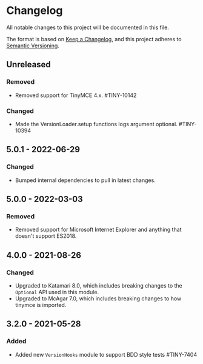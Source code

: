 # Changelog
All notable changes to this project will be documented in this file.

The format is based on [Keep a Changelog](https://keepachangelog.com/en/1.0.0/),
and this project adheres to [Semantic Versioning](https://semver.org/spec/v2.0.0.html).

## Unreleased

### Removed
- Removed support for TinyMCE 4.x. #TINY-10142

### Changed
- Made the VersionLoader.setup functions logs argument optional. #TINY-10394

## 5.0.1 - 2022-06-29

### Changed
- Bumped internal dependencies to pull in latest changes.

## 5.0.0 - 2022-03-03

### Removed
- Removed support for Microsoft Internet Explorer and anything that doesn't support ES2018.

## 4.0.0 - 2021-08-26

### Changed
- Upgraded to Katamari 8.0, which includes breaking changes to the `Optional` API used in this module.
- Upgraded to McAgar 7.0, which includes breaking changes to how tinymce is imported.

## 3.2.0 - 2021-05-28

### Added
- Added new `VersionHooks` module to support BDD style tests #TINY-7404
